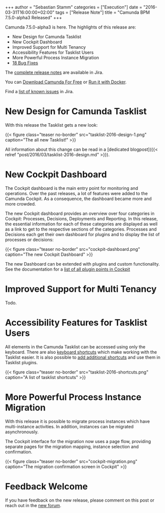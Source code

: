 +++
author = "Sebastian Stamm"
categories = ["Execution"]
date = "2016-03-31T16:00:00+02:00"
tags = ["Release Note"]
title = "Camunda BPM 7.5.0-alpha3 Released"
+++


<!-- TODO:
  - number of bugfixes and link
  - link to complete release notes
  - check if the list of plugin points in the docs is correct
  - check if the link to the tasklist accessibility section works
  - write chapter about news for multi tenancy
-->

Camunda 7.5.0-alpha3 is here. The highlights of this release are:

* New Design for Camunda Tasklist
* New Cockpit Dashboard
* Improved Support for Multi Tenancy
* Accessibility Features for Tasklist Users
* More Powerful Process Instance Migration
* [18 Bug Fixes](https://app.camunda.com/jira/issues/?jql=issuetype%20%3D%20%22Bug%20Report%22%20AND%20fixVersion%20%3D%207.5.0-alpha3)

The [complete release notes](https://app.camunda.com/jira/secure/ReleaseNote.jspa?projectId=10230&version=14390) are available in Jira.

You can [Download Camunda For Free](https://camunda.org/download/)
or [Run it with Docker](https://hub.docker.com/r/camunda/camunda-bpm-platform/).

Find a [list of known issues](https://app.camunda.com/jira/issues/?jql=project%20%3D%20%22camunda%20BPM%22%20and%20affectedVersion%20%3D%207.5.0-alpha3) in Jira.

<!--more-->


# New Design for Camunda Tasklist

With this release the Tasklist gets a new look:

{{< figure class="teaser no-border" src="tasklist-2016-design-1.png" caption="The all new Tasklist!" >}}

All information about this change can be read in a [dedicated blogpost]({{< relref "post/2016/03/tasklist-2016-design.md" >}}).


# New Cockpit Dashboard

The Cockpit dashboard is the main entry point for monitoring and operations. Over the past releases, a lot of features were added to the Camunda Cockpit. As a consequence, the dashboard became more and more crowded.

The new Cockpit dashboard provides an overview over four categories in Cockpit: Processes, Decisions, Deployments and Reporting. In this release, the essential information for each of these categories are displayed as well as a link to get to the respective sections of the categories. Processes and Decisions each get their own dashboard for plugins and to display the list of processes or decisions:

{{< figure class="teaser no-border" src="cockpit-dashboard.png" caption="The new Cockpit Dashboard" >}}

The new Dashboard can be extended with plugins and custom functionality. See the documentation for a [list of all plugin points in Cockpit](https://docs.camunda.org/manual/latest/webapps/cockpit/extend/plugins/#plugin-points)


# Improved Support for Multi Tenancy

Todo.


# Accessibility Features for Tasklist Users

All elements in the Camunda Tasklist can be accessed using only the keyboard. There are also [keyboard shortcuts](https://docs.camunda.org/manual/latest/webapps/tasklist/accessibility/#keyboard-shortcuts) which make working with the Tasklist easier. It is also possible to [add additional shortcuts](https://docs.camunda.org/manual/latest/webapps/tasklist/configuration/#shortcuts) and use them in Tasklist plugins.

{{< figure class="teaser no-border" src="tasklist-2016-shortcuts.png" caption="A list of tasklist shortcuts" >}}


# More Powerful Process Instance Migration

With this release it is possible to migrate process instances which have multi-instance activities. In addition, instances can be migrated asynchronously.

The Cockpit interface for the migration now uses a page flow, providing separate pages for the migration mapping, instance selection and confirmation.

{{< figure class="teaser no-border" src="cockpit-migration.png" caption="The migration confirmation screen in Cockpit" >}}


# Feedback Welcome

If you have feedback on the new release, please comment on this post or reach out in the [new forum](https://forum.camunda.org/).
